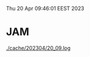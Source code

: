 Thu 20 Apr 09:46:01 EEST 2023
# JAM
<a href='./cache/202304/20_09.log'>./cache/202304/20_09.log</a>
